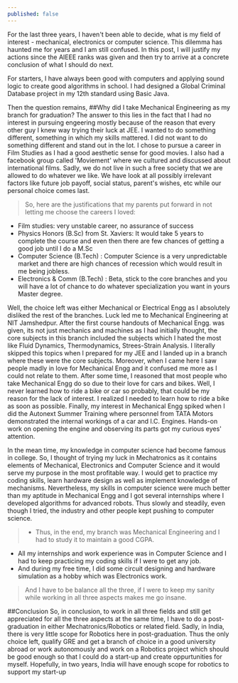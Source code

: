 ```yaml
---
published: false
---
```


For the last three years, I haven't been able to decide, what is my field of interest - mechanical, electronics or computer science. 
This dilemma has haunted me for years and I am still confused. In this post, I will justify my actions since the AIEEE ranks was given and then try to arrive at a concrete conclusion of what I should do next.

For starters, I have always been good with computers and applying sound logic to create good algorithms in school. I had designed a Global Criminal Database project in my 12th standard using Basic Java. 

Then the question remains, 
##Why did I take Mechanical Engineering as my branch for graduation?
The answer to this lies in the fact that I had no interest in pursuing engeering mostly because of the reason that every other guy I knew way trying their luck at JEE. I wanted to do something different, something in which my skills mattered. I did not want to do something different and stand out in the lot. I chose to pursue a career in Film Studies as I had a good aesthetic sense for good movies. I also had a facebook group called 'Moviement' where we cultured and discussed about international films. Sadly, we do not live in such a free society that we are allowed to do whatever we like. We have look at all possibly irrelevant factors like future job payoff, social status, parent's wishes, etc while our personal choice comes last. 

>So, here are the justifications that my parents put forward in not letting me choose the careers I loved:
- Film studies: very unstable career, no assurance of success
- Physics Honors (B.Sc) from St. Xaviers: It would take 5 years to complete the course and even then there are few chances of getting a good job until I do a M.Sc
- Computer Science (B.Tech) : Computer Science is a very unpredictable market and there are high chances of recession which would result in me being jobless.
- Electronics & Comm (B.Tech) : Beta, stick to the core branches and you will have a 
lot of chance to do whatever specialization you want in yours Master degree.

Well, the choice left was either Mechanical or Electrical Engg as I absolutely disliked the rest of the branches. Luck led me to Mechanical Engineering at NIT Jamshedpur. After the first course handouts of Mechanical Engg. was given, its not just mechanics and machines as I had initially thought, the core subjects in this branch included the subjects which I hated the most like Fluid Dynamics, Thermodynamics, Strees-Strain Analysis. I literally skipped this topics when I prepared for my JEE and I landed up in a branch where these were the core subjects.
Moreover, when I came here I saw people madly in love for Mechanical Engg and it confused me more as I could not relate to them. After some time, I reasoned that most people who take Mechanical Engg do so due to their love for cars and bikes. Well, I never learned how to ride a bike or car so probably, that could be my reason for the lack of interest. I realized I needed to learn how to ride a bike as soon as possible. Finally, my interest in Mechanical Engg spiked when I did the Autonext Summer Training where personnel from TATA Motors demonstrated the internal workings of a car and I.C. Engines. Hands-on work on opening the engine and observing its parts got my curious eyes' attention.

In the mean time, my knowledge in computer science had become famous in college. So, I thought of trying my luck in Mechatronics as it contains elements of Mechanical, Electronics and Computer Science and it would serve my purpose in the most profitable way. I would get to practice my coding skills, learn hardware design as well as implement knowledge of mechanisms. Nevertheless, my skills in computer science were much better than my aptitude in Mechanical Engg and I got several internships where I developed algorithms for advanced robots. Thus slowly and steadily, even though I tried, the industry and other people kept pushing to computer science. 

> - Thus, in the end, my branch was Mechanical Engineering and I had to study it to maintain a good CGPA. 
 - All my internships and work experience was in Computer Science and I had to keep practicing my coding skills if I were to get any job.
 - And during my free time, I did some circuit designing and hardware simulation as a hobby which was Electronics work.
 
 > And I have to be balance all the three, if I were to keep my sanity while working in all three aspects makes me go insane.
 
 ##Conclusion
 So, in conclusion, to work in all three fields and still get appreciated for all the three aspects at the same time, I have to do a post-graduation in either Mechatronics/Robotics or related field. Sadly, in India, there is very little scope for Robotics here in post-graduation. Thus the only choice left, qualify GRE and get a branch of choice in a good university abroad or work autonomously and work on a Robotics project which should be good enough so that I could do a start-up and create oppurtunities for myself. Hopefully, in two years, India will have enough scope for robotics to support my start-up
 


